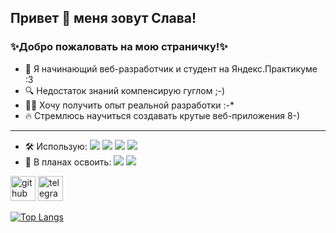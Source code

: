 ## Привет 👋 меня зовут Слава!
### ✨Добро пожаловать на мою страничку!✨
- 👀 Я начинающий веб-разработчик и студент на Яндекс.Практикуме :3
- 🔍 Недостаток знаний компенсирую гуглом ;-)
- 👨‍💻 Хочу получить опыт реальной разработки :-*
- 🔥 Стремлюсь научиться создавать крутые веб-приложения 8-)
----
- 🛠️ Использую: ![](https://img.shields.io/badge/-JavaScript-F7DF1E) ![](https://img.shields.io/badge/-CSS-1572B6) ![](https://img.shields.io/badge/-HTML-E34F26) ![](https://img.shields.io/badge/-Node.js-339933)  
- 🌱 В планах освоить: ![](https://img.shields.io/badge/-React-61DAFB) ![](https://img.shields.io/badge/-%D0%91%D1%8D%D0%BA%D0%B5%D0%BD%D0%B4-blueviolet) 


[<img src='https://cdn.jsdelivr.net/npm/simple-icons@3.0.1/icons/github.svg' alt='github' height='40'>](https://github.com/cinium)  [<img src='https://cdn.jsdelivr.net/npm/simple-icons@3.0.1/icons/telegram.svg' alt='telegram' height='40'>](https://t.me/shalavasl)  

[![Top Langs](https://github-readme-stats.vercel.app/api/top-langs/?username=cinium)](https://github.com/anuraghazra/github-readme-stats)


